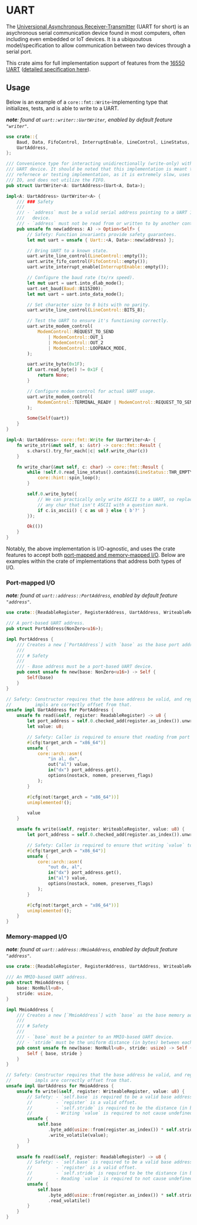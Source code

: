 # UART

The [Universional Asynchronous Receiver-Transmitter](https://en.wikipedia.org/wiki/Universal_asynchronous_receiver-transmitter) (UART for short) is an asychronous serial communication device found in most computers, often including even embedded or IoT devices. It is a ubiquoutous model/specification to allow communication between two devices through a serial port.

This crate aims for full implementation support of features from the [16550 UART](https://en.wikipedia.org/wiki/16550_UART) ([detailed specification here](https://www.ti.com/lit/ug/sprugp1/sprugp1.pdf)).

## Usage

Below is an example of a `core::fmt::Write`-implementing type that initializes, tests, and is able to write to a UART.

***note**: found at `uart::writer::UartWriter`, enabled by default feature `"writer"`.*

```rust
use crate::{
    Baud, Data, FifoControl, InterruptEnable, LineControl, LineStatus, ModemControl, Uart,
    UartAddress,
};

/// Convenience type for interacting unidirectionally (write-only) with a 16550
/// UART device. It should be noted that this implementation is meant to be a
/// refernece or testing implementation, as it is extremely slow, uses blocking
/// IO, and does not utilize the FIFO.
pub struct UartWriter<A: UartAddress>(Uart<A, Data>);

impl<A: UartAddress> UartWriter<A> {
    /// ### Safety
    ///
    /// - `address` must be a valid serial address pointing to a UART 16550
    ///   device.
    /// - `address` must not be read from or written to by another context.
    pub unsafe fn new(address: A) -> Option<Self> {
        // Safety: Function invariants provide safety guarantees.
        let mut uart = unsafe { Uart::<A, Data>::new(address) };

        // Bring UART to a known state.
        uart.write_line_control(LineControl::empty());
        uart.write_fifo_control(FifoControl::empty());
        uart.write_interrupt_enable(InterruptEnable::empty());

        // Configure the baud rate (tx/rx speed).
        let mut uart = uart.into_dlab_mode();
        uart.set_baud(Baud::B115200);
        let mut uart = uart.into_data_mode();

        // Set character size to 8 bits with no parity.
        uart.write_line_control(LineControl::BITS_8);

        // Test the UART to ensure it's functioning correctly.
        uart.write_modem_control(
            ModemControl::REQUEST_TO_SEND
                | ModemControl::OUT_1
                | ModemControl::OUT_2
                | ModemControl::LOOPBACK_MODE,
        );

        uart.write_byte(0x1F);
        if uart.read_byte() != 0x1F {
            return None;
        }

        // Configure modem control for actual UART usage.
        uart.write_modem_control(
            ModemControl::TERMINAL_READY | ModemControl::REQUEST_TO_SEND | ModemControl::OUT_1,
        );

        Some(Self(uart))
    }
}

impl<A: UartAddress> core::fmt::Write for UartWriter<A> {
    fn write_str(&mut self, s: &str) -> core::fmt::Result {
        s.chars().try_for_each(|c| self.write_char(c))
    }

    fn write_char(&mut self, c: char) -> core::fmt::Result {
        while !self.0.read_line_status().contains(LineStatus::THR_EMPTY) {
            core::hint::spin_loop();
        }

        self.0.write_byte({
            // We can practically only write ASCII to a UART, so replace
            // any char that isn't ASCII with a question mark.
            if c.is_ascii() { c as u8 } else { b'?' }
        });

        Ok(())
    }
}
```

Notably, the above implementation is I/O-agnostic, and uses the crate features to accept both [port-mapped and memory-mapped I/O](https://en.wikipedia.org/wiki/Memory-mapped_I/O_and_port-mapped_I/O). Below are examples within the crate of implementations that address both types of I/O.


### Port-mapped I/O

***note**: found at `uart::address::PortAddress`, enabled by default feature `"address"`.*

```rust
use crate::{ReadableRegister, RegisterAddress, UartAddress, WriteableRegister};

/// A port-based UART address.
pub struct PortAddress(NonZero<u16>);

impl PortAddress {
    /// Creates a new [`PortAddress`] with `base` as the base port address.
    ///
    /// # Safety
    ///
    /// - Base address must be a port-based UART device.
    pub const unsafe fn new(base: NonZero<u16>) -> Self {
        Self(base)
    }
}

// Safety: Constructor requires that the base address be valid, and register
//         impls are correctly offset from that.
unsafe impl UartAddress for PortAddress {
    unsafe fn read(&self, register: ReadableRegister) -> u8 {
        let port_address = self.0.checked_add(register.as_index()).unwrap();
        let value: u8;

        // Safety: Caller is required to ensure that reading from port `port_address` is valid.
        #[cfg(target_arch = "x86_64")]
        unsafe {
            core::arch::asm!(
                "in al, dx",
                out("al") value,
                in("dx") port_address.get(),
                options(nostack, nomem, preserves_flags)
            );
        }

        #[cfg(not(target_arch = "x86_64"))]
        unimplemented!();

        value
    }

    unsafe fn write(&self, register: WriteableRegister, value: u8) {
        let port_address = self.0.checked_add(register.as_index()).unwrap();

        // Safety: Caller is required to ensure that writing `value` to port `port_address` is valid.
        #[cfg(target_arch = "x86_64")]
        unsafe {
            core::arch::asm!(
                "out dx, al",
                in("dx") port_address.get(),
                in("al") value,
                options(nostack, nomem, preserves_flags)
            );
        }

        #[cfg(not(target_arch = "x86_64"))]
        unimplemented!();
    }
}
```

### Memory-mapped I/O

***note**: found at `uart::address::MmioAddress`, enabled by default feature `"address"`.*

```rust
use crate::{ReadableRegister, RegisterAddress, UartAddress, WriteableRegister};

/// An MMIO-based UART address.
pub struct MmioAddress {
    base: NonNull<u8>,
    stride: usize,
}

impl MmioAddress {
    /// Creates a new [`MmioAddress`] with `base` as the base memory address.
    ///
    /// # Safety
    ///
    /// - `base` must be a pointer to an MMIO-based UART device.
    /// - `stride` must be the uniform distance (in bytes) between each UART register.
    pub const unsafe fn new(base: NonNull<u8>, stride: usize) -> Self {
        Self { base, stride }
    }
}

// Safety: Constructor requires that the base address be valid, and register
//         impls are correctly offset from that.
unsafe impl UartAddress for MmioAddress {
    unsafe fn write(&self, register: WriteableRegister, value: u8) {
        // Safety: - `self.base` is required to be a valid base address.
        //         - `register` is a valid offset.
        //         - `self.stride` is required to be the distance (in bytes) between each UART register.
        //         - Writing `value` is required to not cause undefined behaviour.
        unsafe {
            self.base
                .byte_add(usize::from(register.as_index()) * self.stride)
                .write_volatile(value);
        }
    }

    unsafe fn read(&self, register: ReadableRegister) -> u8 {
        // Safety: - `self.base` is required to be a valid base address.
        //         - `register` is a valid offset.
        //         - `self.stride` is required to be the distance (in bytes) between each UART register.
        //         - Reading `value` is required to not cause undefined behaviour.
        unsafe {
            self.base
                .byte_add(usize::from(register.as_index()) * self.stride)
                .read_volatile()
        }
    }
}

```
